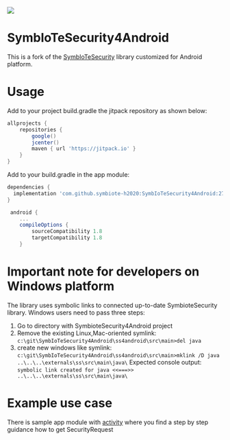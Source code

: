 [![](https://jitpack.io/v/symbiote-h2020/SymbIoTeSecurity4Android.svg)](https://jitpack.io/#symbiote-h2020/SymbIoTeSecurity4Android)

# SymbIoTeSecurity4Android

This is a fork of the [SymbIoTeSecurity](https://github.com/symbiote-h2020/SymbIoTeSecurity) library customized for Android platform.

# Usage
Add to your project build.gradle the jitpack repository as shown below:
```groovy
allprojects {
    repositories {
        google()
        jcenter()
        maven { url 'https://jitpack.io' }
    }
}
```

Add to your build.gradle in the app module:

```groovy
dependencies {
  implementation 'com.github.symbiote-h2020:SymbIoTeSecurity4Android:27.2.0'
}
```

```groovy
 android {
    ...
    compileOptions {
        sourceCompatibility 1.8
        targetCompatibility 1.8
    }
```
# Important note for developers on Windows platform
The library uses symbolic links to connected up-to-date SymbioteSecurity library. Windows users need to pass three steps:
1) Go to directory with SymbioteSecurity4Android project
2) Remove the existing Linux,Mac-oriented symlink:   ```c:\git\SymbIoTeSecurity4Android\ss4android\src\main>del java```
3) create new windows like symlink: ```c:\git\SymbIoTeSecurity4Android\ss4android\src\main>mklink /D java ..\..\..\externals\ss\src\main\java\```
Expected console output: ```symbolic link created for java <<===>> ..\..\..\externals\ss\src\main\java\```

# Example use case
There is sample app module with [activity](https://github.com/symbiote-h2020/SymbIoTeSecurity4Android/blob/master/sampleapp/src/main/java/symbiote/h2020/eu/sampleapp/MainActivity.java) where you find a step by step guidance how to get SecurityRequest
